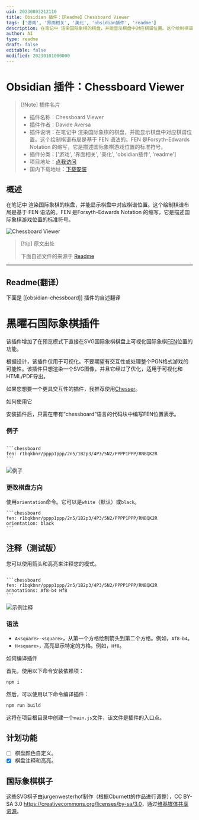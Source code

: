 ```yaml
---
uid: 20230803212110
title: Obsidian 插件：【Readme】Chessboard Viewer
tags: ['游戏', '界面相关', '美化', 'obsidian插件', 'readme']
description: 在笔记中 渲染国际象棋的棋盘，并能显示棋盘中对应棋谱位置。这个绘制棋谱布局是基于 FEN 语法的。FEN 是Forsyth-Edwards Notation 的缩写，它是描述国际象棋游戏位置的标准符号。
author: AI
type: readme
draft: false
editable: false
modified: 20230101000000
---
```


# Obsidian 插件：Chessboard Viewer

> [!Note] 插件名片
> - 插件名称：Chessboard Viewer
> - 插件作者：Davide Aversa
> - 插件说明：在笔记中 渲染国际象棋的棋盘，并能显示棋盘中对应棋谱位置。这个绘制棋谱布局是基于 FEN 语法的。FEN 是Forsyth-Edwards Notation 的缩写，它是描述国际象棋游戏位置的标准符号。
> - 插件分类：['游戏', '界面相关', '美化', 'obsidian插件', 'readme']
> - 项目地址：[点我访问](https://github.com/THeK3nger/obsidian-chessboard)
> - 国内下载地址：[下载安装](https://pkmer.cn/products/plugin/pluginMarket/?obsidian-chessboard)

## 概述

在笔记中 渲染国际象棋的棋盘，并能显示棋盘中对应棋谱位置。这个绘制棋谱布局是基于 FEN 语法的。FEN 是Forsyth-Edwards Notation 的缩写，它是描述国际象棋游戏位置的标准符号。

![Chessboard Viewer](https://cdn.pkmer.cn/covers/obsidian-chessboard.png!pkmer)

> [!tip] 原文出处
> 
>下面自述文件的来源于 [Readme](https://ghproxy.net/https://raw.githubusercontent.com/THeK3nger/obsidian-chessboard/master/README.md)
> 

---

## Readme(翻译）

下面是 [[obsidian-chessboard]] 插件的自述翻译



# 黑曜石国际象棋插件

该插件增加了在预览模式下直接在SVG国际象棋棋盘上可视化国际象棋[FEN](https://en.wikipedia.org/wiki/Forsyth%E2%80%93Edwards_Notation)位置的功能。

根据设计，该插件仅用于可视化。不要期望有交互性或处理整个PGN格式游戏的可能性。该插件只想渲染一个SVG图像，并且它经过了优化，适用于可视化和HTML/PDF导出。

如果您想要一个更具交互性的插件，我推荐使用[Chesser](https://github.com/SilentVoid13/Chesser)。

如何使用它

安装插件后，只需在带有“chessboard”语言的代码块中编写FEN位置表示。

### 例子

````

```chessboard
fen: r1bqkbnr/pppp1ppp/2n5/1B2p3/4P3/5N2/PPPP1PPP/RNBQK2R
```
````

![例子](example.png)

### 更改棋盘方向

使用`orientation`命令。它可以是`white`（默认）或`black`。

```` 
```chessboard
fen: r1bqkbnr/pppp1ppp/2n5/1B2p3/4P3/5N2/PPPP1PPP/RNBQK2R
orientation: black
```
````

## 注释（测试版）

您可以使用箭头和高亮来注释您的模式。

````

```chessboard
fen: r1bqkbnr/pppp1ppp/2n5/1B2p3/4P3/5N2/PPPP1PPP/RNBQK2R
annotations: Af8-b4 Hf8
```
````

![示例注释](example2.png)

### 语法

- `A<square>-<square>`，从第一个方格绘制箭头到第二个方格。例如，`Af8-b4`。
- `H<square>`，高亮显示特定的方格。例如，`Hf8`。

如何编译插件

首先，使用以下命令安装依赖项：

```bash
npm i
```

然后，可以使用以下命令编译插件：

```bash
npm run build
```

这将在项目根目录中创建一个`main.js`文件，该文件是插件的入口点。

## 计划功能

- [ ] 棋盘颜色自定义。
- [x] 棋盘注释和高亮。

## 国际象棋棋子

这些SVG棋子由jurgenwesterhof制作（根据Cburnett的作品进行调整），CC BY-SA 3.0 <https://creativecommons.org/licenses/by-sa/3.0>，通过[维基媒体共享资源](https://commons.wikimedia.org/wiki/File:Chess_Pieces_Sprite.svg)。



